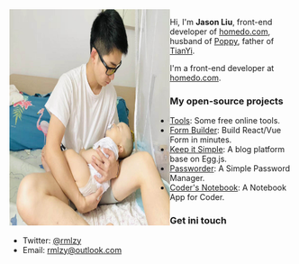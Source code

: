 <img align="left" src="./assets/rmlzy.jpeg" alt="Jason Liu" width=285px height=384px/>

Hi, I'm **Jason Liu**, front-end developer of [homedo.com](https://www.homedo.com/), husband of [Poppy](http://poppython.com/blog/about-poppy.html), father of [TianYi](http://poppython.com/blog/playing-games-with-my-son.html).

I'm a front-end developer at [homedo.com](https://www.homedo.com/).

### My open-source projects
- [Tools](http://util.city): Some free online tools.
- [Form Builder](http://fb.util.city): Build React/Vue Form in minutes.
- [Keep it Simple](http://poppython.com): A blog platform base on Egg.js.
- [Passworder](https://github.com/rmlzy/passworder): A Simple Password Manager.
- [Coder's Notebook](https://github.com/rmlzy/coder-notebook): A Notebook App for Coder.

### Get ini touch
- Twitter: [@rmlzy](https://twitter.com/rmlzy)
- Email: <a href="mailto:rmlzy@outlook.com">rmlzy@outlook.com</a>